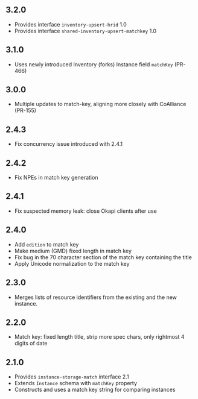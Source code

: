 ## 3.2.0

* Provides interface `inventory-upsert-hrid` 1.0
* Provides interface `shared-inventory-upsert-matchkey` 1.0

## 3.1.0

 * Uses newly introduced Inventory (forks) Instance field `matchKey` (PR-466)

## 3.0.0

 * Multiple updates to match-key, aligning more closely with CoAlliance (PR-155)

## 2.4.3

 * Fix concurrency issue introduced with 2.4.1

## 2.4.2

 * Fix NPEs in match key generation

## 2.4.1

 * Fix suspected memory leak: close Okapi clients after use

## 2.4.0

* Add `edition` to match key
* Make medium (GMD) fixed length in match key
* Fix bug in the 70 character section of the match key containing the title
* Apply Unicode normalization to the match key

## 2.3.0

* Merges lists of resource identifiers from the existing and the new instance.

## 2.2.0

* Match key: fixed length title, strip more spec chars, only rightmost 4 digits of date

## 2.1.0

* Provides `instance-storage-match` interface 2.1
* Extends `Instance` schema with `matchKey` property
* Constructs and uses a match key string for comparing instances

